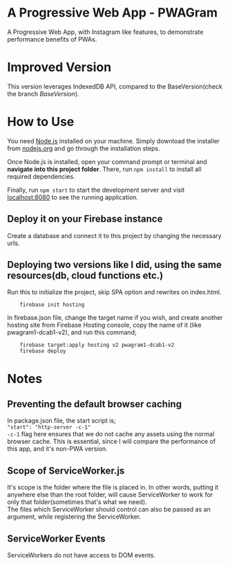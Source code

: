 # A Progressive Web App - PWAGram

A Progressive Web App, with Instagram like features, to demonstrate performance benefits of PWAs.

# Improved Version
This version leverages IndexedDB API, compared to the BaseVersion(check the branch *BaseVersion*).

# How to Use

You need [Node.js](https://nodejs.org) installed on your machine. Simply download the installer from [nodejs.org](https://nodejs.org) and go through the installation steps.

Once Node.js is installed, open your command prompt or terminal and **navigate into this project folder**. There, run `npm install` to install all required dependencies.

Finally, run `npm start` to start the development server and visit [localhost:8080](http://localhost:8080) to see the running application.

## Deploy it on your Firebase instance
Create a database and connect it to this project by changing the necessary urls.

## Deploying two versions like I did, using the same resources(db, cloud functions etc.)
Run this to initialize the project, skip SPA option and rewrites on index.html.

```
    firebase init hosting
```

In firebase.json file, change the target name if you wish, and create another hosting site from Firebase Hosting console, copy the name of it (like pwagram1-dcab1-v2), and run this command;

```
    firebase target:apply hosting v2 pwagram1-dcab1-v2
    firebase deploy
```



# Notes

## Preventing the default browser caching

In package.json file, the start script is;  
`"start": "http-server -c-1"`  
`-c-1` flag here ensures that we do not cache any assets using the normal browser cache. This is essential, since I will compare the performance of this app, and it's non-PWA version.

## Scope of ServiceWorker.js

It's scope is the folder where the file is placed in. In other words, putting it anywhere else than the root folder, will cause ServiceWorker to work for only that folder(sometimes that's what we need).  
The files which ServiceWorker should control can also be passed as an argument, while registering the ServiceWorker.

## ServiceWorker Events

ServiceWorkers do not have access to DOM events.
